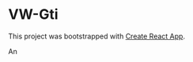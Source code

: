 # VW-Gti

This project was bootstrapped with [Create React App](https://github.com/facebook/create-react-app).

An 